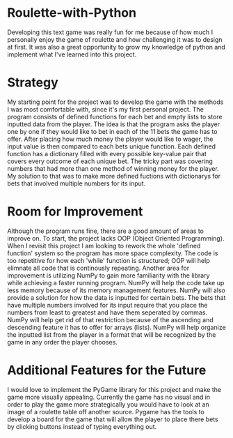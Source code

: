 # Roulette-with-Python

Developing this text game was really fun for me because of how much I personally enjoy the game of roulette and how challenging it was to design at first. It was also a great opportunity to grow my knowledge of python and implement what I've learned into this project. 

# Strategy
My starting point for the project was to develop the game with the methods I was most comfortable with, since it's my first personal project. The program consists of defined functions for each bet and empty lists to store inputted data from the player. The idea is that the program asks the player one by one if they would like to bet in each of the 11 bets the game has to offer. After placing how much money the player would like to wager, the input value is then compared to each bets unique function. Each defined function has a dictionary filled with every possible key-value pair that covers every outcome of each unique bet. The tricky part was covering numbers that had more than one method of winning money for the player. My solution to that was to make more defined fuctions with dictionarys for bets that involved multiple numbers for its input. 

# Room for Improvement 
Although the program runs fine, there are a good amount of areas to improve on. 
To start, the project lacks OOP (Object Oriented Programming). When I revisit this project I am looking to rework the whole 'defined function' system so the program has more space complexity. The code is too repetitive for how each 'while' function is structured; OOP will help elimnate all code that is continously repeating. 
Another area for improvement is utilizing NumPy to gain more familiarity with the library while achieving a faster running program. NumPy will help the code take up less memory because of its memory management features. NumPy will also provide a solution for how the data is inputted for certain bets. The bets that have multiple numbers involved for its input require that you place the numbers from least to greatest and have them seperated by commas. NumPy will help get rid of that restriction because of the ascending and descending feature it has to offer for arrays (lists). NumPy will help organize the inputted list from the player in a format that will be recognized by the game in any order the player chooses. 

# Additional Features for the Future
I would love to implement the PyGame library for this project and make the game more visually appealing. Currently the game has no visual and in order to play the game more strategically you would have to look at an image of a roulette table off another source. Pygame has the tools to develop a board for the game that will allow the player to place there bets by clicking buttons instead of typing everything out. 

